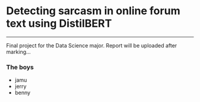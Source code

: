# Detecting sarcasm in online forum text using DistilBERT

--- 
Final project for the Data Science major.
Report will be uploaded after marking...

### The boys
- jamu
- jerry
- benny
